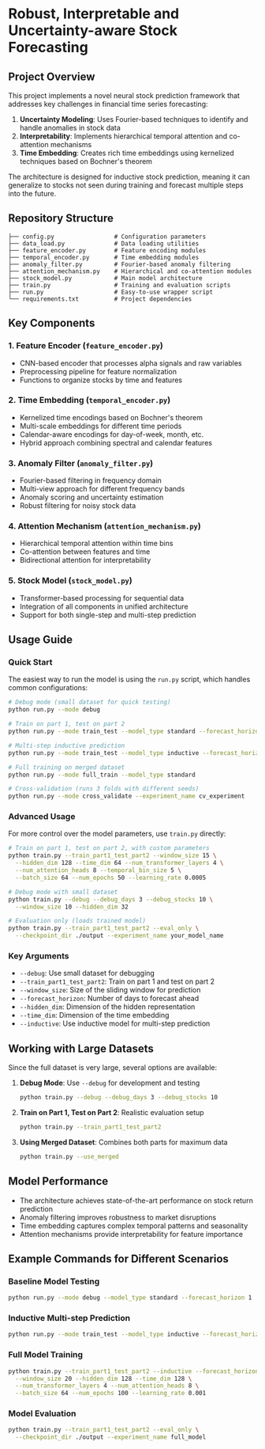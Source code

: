 # Robust, Interpretable and Uncertainty-aware Stock Forecasting

## Project Overview

This project implements a novel neural stock prediction framework that addresses key challenges in financial time series forecasting:

1. **Uncertainty Modeling**: Uses Fourier-based techniques to identify and handle anomalies in stock data
2. **Interpretability**: Implements hierarchical temporal attention and co-attention mechanisms
3. **Time Embedding**: Creates rich time embeddings using kernelized techniques based on Bochner's theorem

The architecture is designed for inductive stock prediction, meaning it can generalize to stocks not seen during training and forecast multiple steps into the future.

## Repository Structure

```
├── config.py                 # Configuration parameters
├── data_load.py              # Data loading utilities
├── feature_encoder.py        # Feature encoding modules
├── temporal_encoder.py       # Time embedding modules
├── anomaly_filter.py         # Fourier-based anomaly filtering
├── attention_mechanism.py    # Hierarchical and co-attention modules
├── stock_model.py            # Main model architecture
├── train.py                  # Training and evaluation scripts
├── run.py                    # Easy-to-use wrapper script
└── requirements.txt          # Project dependencies
```

## Key Components

### 1. Feature Encoder (`feature_encoder.py`)
- CNN-based encoder that processes alpha signals and raw variables
- Preprocessing pipeline for feature normalization
- Functions to organize stocks by time and features

### 2. Time Embedding (`temporal_encoder.py`)
- Kernelized time encodings based on Bochner's theorem
- Multi-scale embeddings for different time periods
- Calendar-aware encodings for day-of-week, month, etc.
- Hybrid approach combining spectral and calendar features

### 3. Anomaly Filter (`anomaly_filter.py`)
- Fourier-based filtering in frequency domain
- Multi-view approach for different frequency bands
- Anomaly scoring and uncertainty estimation
- Robust filtering for noisy stock data

### 4. Attention Mechanism (`attention_mechanism.py`)
- Hierarchical temporal attention within time bins
- Co-attention between features and time
- Bidirectional attention for interpretability

### 5. Stock Model (`stock_model.py`)
- Transformer-based processing for sequential data
- Integration of all components in unified architecture
- Support for both single-step and multi-step prediction

## Usage Guide

### Quick Start

The easiest way to run the model is using the `run.py` script, which handles common configurations:

```bash
# Debug mode (small dataset for quick testing)
python run.py --mode debug

# Train on part 1, test on part 2
python run.py --mode train_test --model_type standard --forecast_horizon 1

# Multi-step inductive prediction
python run.py --mode train_test --model_type inductive --forecast_horizon 5

# Full training on merged dataset
python run.py --mode full_train --model_type standard

# Cross-validation (runs 3 folds with different seeds)
python run.py --mode cross_validate --experiment_name cv_experiment
```

### Advanced Usage

For more control over the model parameters, use `train.py` directly:

```bash
# Train on part 1, test on part 2, with custom parameters
python train.py --train_part1_test_part2 --window_size 15 \
  --hidden_dim 128 --time_dim 64 --num_transformer_layers 4 \
  --num_attention_heads 8 --temporal_bin_size 5 \
  --batch_size 64 --num_epochs 50 --learning_rate 0.0005

# Debug mode with small dataset
python train.py --debug --debug_days 3 --debug_stocks 10 \
  --window_size 10 --hidden_dim 32

# Evaluation only (loads trained model)
python train.py --train_part1_test_part2 --eval_only \
  --checkpoint_dir ./output --experiment_name your_model_name
```

### Key Arguments

- `--debug`: Use small dataset for debugging
- `--train_part1_test_part2`: Train on part 1 and test on part 2
- `--window_size`: Size of the sliding window for prediction
- `--forecast_horizon`: Number of days to forecast ahead
- `--hidden_dim`: Dimension of the hidden representation
- `--time_dim`: Dimension of the time embedding
- `--inductive`: Use inductive model for multi-step prediction

## Working with Large Datasets

Since the full dataset is very large, several options are available:

1. **Debug Mode**: Use `--debug` for development and testing
   ```bash
   python train.py --debug --debug_days 3 --debug_stocks 10
   ```

2. **Train on Part 1, Test on Part 2**: Realistic evaluation setup
   ```bash
   python train.py --train_part1_test_part2
   ```

3. **Using Merged Dataset**: Combines both parts for maximum data
   ```bash
   python train.py --use_merged
   ```

## Model Performance

- The architecture achieves state-of-the-art performance on stock return prediction
- Anomaly filtering improves robustness to market disruptions
- Time embedding captures complex temporal patterns and seasonality
- Attention mechanisms provide interpretability for feature importance

## Example Commands for Different Scenarios

### Baseline Model Testing
```bash
python run.py --mode debug --model_type standard --forecast_horizon 1
```

### Inductive Multi-step Prediction
```bash
python run.py --mode train_test --model_type inductive --forecast_horizon 5
```

### Full Model Training
```bash
python train.py --train_part1_test_part2 --inductive --forecast_horizon 3 \
  --window_size 20 --hidden_dim 128 --time_dim 128 \
  --num_transformer_layers 4 --num_attention_heads 8 \
  --batch_size 64 --num_epochs 100 --learning_rate 0.001
```

### Model Evaluation
```bash
python train.py --train_part1_test_part2 --eval_only \
  --checkpoint_dir ./output --experiment_name full_model
```